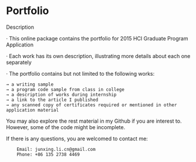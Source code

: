# Portfolio
Description

· This online package contains the portfolio for 2015 HCI Graduate Program Application

· Each work has its own description, illustrating more details about each one separately

· The portfolio contains but not limited to the following works:

	→ a writing sample
	→ a program code sample from class in college
	→ a description of works during internship
	→ a link to the article I published
	→ any scanned copy of certificates required or mentioned in other application material


You may also explore the rest material in my Github if you are interest to. However, some of the code might be incomplete.

If there is any questions, you are welcomed to contact me:

		Email: junxing.li.cn@gmail.com
		Phone: +86 135 2738 4469
